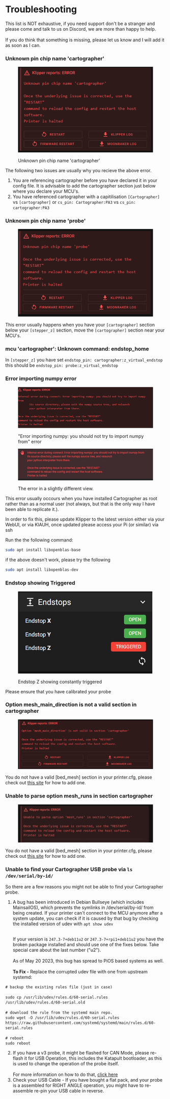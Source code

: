# Troubleshooting

This list is NOT exhaustive, if you need support don't be a stranger and please come and talk to us on Discord, we are more than happy to help. \
\
If you do think that something is missing, please let us know and I will add it as soon as I can.&#x20;

### Unknown pin chip name 'cartographer'



<figure><img src="../.gitbook/assets/image (1).png" alt=""><figcaption><p>Unknown pin chip name 'cartographer'</p></figcaption></figure>

The following two issues are usually why you recieve the above error.

1. You are referencing cartographer before you have declared it in your config file. It is advisable to add the cartographer section just below where you declare your MCU's.
2. You have referenced cartographer with a capitilisation `[Cartographer]` vs `[cartographer]` or `cs_pin: Cartographer:PA3` vs `cs_pin: cartographer:PA3`

### Unknown pin chip name 'probe'

<figure><img src="../.gitbook/assets/image (2).png" alt=""><figcaption></figcaption></figure>

This error usually  happens when you have your `[cartographer]` section below your `[stepper_z]` section, move the `[cartographer]` section near your MCU's.&#x20;

### mcu 'cartographer': Unknown command: endstop\_home

In `[stepper_z]` you have set  `endstop_pin: cartographer:z_virtual_endstop` this should be `endstop_pin: probe:z_virtual_endstop`

### Error importing numpy error

<figure><img src="../.gitbook/assets/image (3).png" alt=""><figcaption><p>"Error importing numpy: you should not try to import numpy from" error</p></figcaption></figure>

<figure><img src="../.gitbook/assets/image (15).png" alt=""><figcaption><p>The error in a slightly different view.</p></figcaption></figure>

This error usually occours when you have installed Cartographer as root rather than as a normal user (not always, but that is the only way I have been able to replicate it.).

In order to fix this, please update Klipper to the latest version either via your WebUI, or via KIAUH, once updated please access your Pi (or similar) via ssh

Run the the following command:

```bash
sudo apt install libopenblas-base
```

if the above doesn't work, please try the following

```bash
sudo apt install libopenblas-dev
```

### Endstop showing Triggered



<figure><img src="../.gitbook/assets/image (12).png" alt=""><figcaption><p>Endstop Z showing constantly triggered</p></figcaption></figure>

Please ensure that you have calibrated your probe&#x20;

### Option mesh\_main\_direction is not a valid section in cartographer

<figure><img src="../.gitbook/assets/image (13).png" alt=""><figcaption></figcaption></figure>

You do not have a valid \[bed\_mesh] section in your printer.cfg, please check out [this site](https://www.klipper3d.org/Bed\_Mesh.html) for how to add one.

### Unable to parse option mesh\_runs in section cartographer

<figure><img src="../.gitbook/assets/image (14).png" alt=""><figcaption></figcaption></figure>

You do not have a valid \[bed\_mesh] section in your printer.cfg, please check out [this site](https://www.klipper3d.org/Bed\_Mesh.html) for how to add one.

### Unable to find your Cartographer USB probe via `ls /dev/serial/by-id/`

So there are a few reasons you might not be able to find your Cartographer probe.

1.  A bug has been introduced in Debian Bullseye (which includes MainsailOS), which prevents the symlinks in /dev/serial/by-id/ from being created. If your printer can't connect to the MCU anymore after a system update, you can check if it is caused by that bug by checking the installed version of udev with `apt show udev`

    \
    If your version is `247.3-7+deb11u2` or `247.3-7+rpi1+deb11u2` you have the broken package installed and should use one of the fixes below. Take special care about the last number ("u2").\
    \
    As of May 20 2023, this bug has spread to PiOS based systems as well.\
    \
    **To Fix -** Replace the corrupted udev file with one from upstream systemd:&#x20;

```
# backup the existing rules file (just in case)

sudo cp /usr/lib/udev/rules.d/60-serial.rules /usr/lib/udev/rules.d/60-serial.old

# download the rule from the systemd main repo.
sudo wget -O /usr/lib/udev/rules.d/60-serial.rules https://raw.githubusercontent.com/systemd/systemd/main/rules.d/60-serial.rules

# reboot
sudo reboot
```

2. If you have a v3 probe, it might be flashed for CAN Mode, please re-flash it for USB Operation, this includes the Katapult bootloader, as this is used to change the operation of the probe itself. \
   \
   For more information on how to do that, [click here ](firmware-update/)
3. Check your USB Cable - If you have bought a flat pack, and your probe is a assembled for RIGHT ANGLE operation, you might have to re-assemble re-pin your USB cable in reverse.&#x20;

